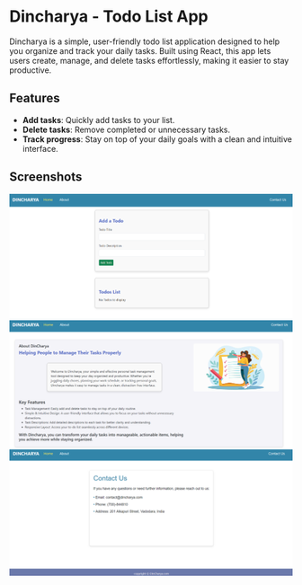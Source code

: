 # Dincharya - Todo List App

Dincharya is a simple, user-friendly todo list application designed to help you organize and track your daily tasks. Built using React, this app lets users create, manage, and delete tasks effortlessly, making it easier to stay productive.

## Features

- **Add tasks**: Quickly add tasks to your list.
- **Delete tasks**: Remove completed or unnecessary tasks.
- **Track progress**: Stay on top of your daily goals with a clean and intuitive interface.

## Screenshots

![Home Page ](image.png)
![About ](image-1.png)
![ContactUs](image-2.png)


